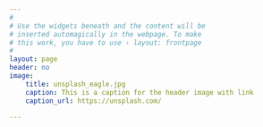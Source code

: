 ```yaml
---
#
# Use the widgets beneath and the content will be
# inserted automagically in the webpage. To make
# this work, you have to use › layout: frontpage
#
layout: page
header: no
image:
    title: unsplash_eagle.jpg
    caption: This is a caption for the header image with link
    caption_url: https://unsplash.com/

---
```


